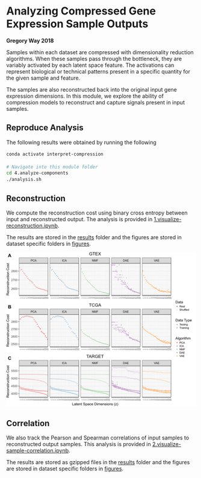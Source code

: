 # Analyzing Compressed Gene Expression Sample Outputs

**Gregory Way 2018**

Samples within each dataset are compressed with dimensionality reduction algorithms.
When these samples pass through the bottleneck, they are variably activated by each latent space feature.
The activations can represent biological or technical patterns present in a specific quantity for the given sample and feature.

The samples are also reconstructed back into the original input gene expression dimensions.
In this module, we explore the ability of compression models to reconstruct and capture signals present in input samples.

## Reproduce Analysis

The following results were obtained by running the following

```bash
conda activate interpret-compression

# Navigate into this module folder
cd 4.analyze-components
./analysis.sh
```

## Reconstruction

We compute the reconstruction cost using binary cross entropy between input and reconstructed output.
The analysis is provided in [1.visualize-reconstruction.ipynb](1.visualize-reconstruction.ipynb).

The results are stored in the [results](results/) folder and the figures are stored in dataset specific folders in [figures](figures/).

![reconstruction](https://raw.githubusercontent.com/greenelab/BioBombe/master/4.analyze-components/figures/reconstruction_summary.png)

## Correlation

We also track the Pearson and Spearman correlations of input samples to reconstructed output samples.
This analysis is provided in [2.visualize-sample-correlation.ipynb](2.visualize-sample-correlation.ipynb).

The results are stored as gzipped files in the [results](results/) folder and the figures are stored in dataset specific folders in [figures](figures/).
